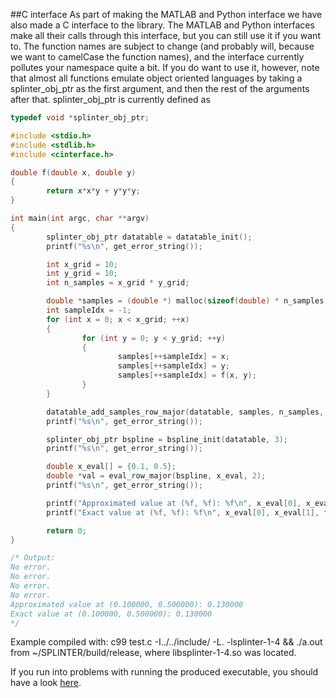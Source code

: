 ##C interface
As part of making the MATLAB and Python interface we have also made a C interface to the library. The MATLAB and Python interfaces make all their calls through this interface, but you can still use it if you want to. The function names are subject to change (and probably will, because we want to camelCase the function names), and the interface currently pollutes your namespace quite a bit. If you do want to use it, however, note that almost all functions emulate object oriented languages by taking a splinter_obj_ptr as the first argument, and then the rest of the arguments after that.
splinter_obj_ptr is currently defined as
```c
typedef void *splinter_obj_ptr;
```

```c
#include <stdio.h>
#include <stdlib.h>
#include <cinterface.h>

double f(double x, double y)
{
        return x*x*y + y*y*y;
}

int main(int argc, char **argv)
{
        splinter_obj_ptr datatable = datatable_init();
        printf("%s\n", get_error_string());

        int x_grid = 10;
        int y_grid = 10;
        int n_samples = x_grid * y_grid;

        double *samples = (double *) malloc(sizeof(double) * n_samples * 3);
        int sampleIdx = -1;
        for (int x = 0; x < x_grid; ++x)
        {
                for (int y = 0; y < y_grid; ++y)
                {
                        samples[++sampleIdx] = x;
                        samples[++sampleIdx] = y;
                        samples[++sampleIdx] = f(x, y);
                }
        }

        datatable_add_samples_row_major(datatable, samples, n_samples, 2);
        printf("%s\n", get_error_string());

        splinter_obj_ptr bspline = bspline_init(datatable, 3);
        printf("%s\n", get_error_string());

        double x_eval[] = {0.1, 0.5};
        double *val = eval_row_major(bspline, x_eval, 2);
        printf("%s\n", get_error_string());

        printf("Approximated value at (%f, %f): %f\n", x_eval[0], x_eval[1], val[0]);
        printf("Exact value at (%f, %f): %f\n", x_eval[0], x_eval[1], f(x_eval[0], x_eval[1]));

        return 0;
}

/* Output:
No error.
No error.
No error.
No error.
Approximated value at (0.100000, 0.500000): 0.130000
Exact value at (0.100000, 0.500000): 0.130000
*/
```
Example compiled with: c99 test.c -I../../include/ -L. -lsplinter-1-4 && ./a.out
from ~/SPLINTER/build/release, where libsplinter-1-4.so was located.

If you run into problems with running the produced executable, you should have a look [here](http://tldp.org/HOWTO/Program-Library-HOWTO/shared-libraries.html).
